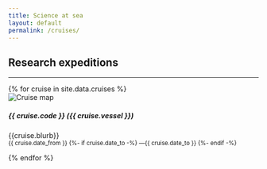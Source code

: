 ```yaml
---
title: Science at sea
layout: default
permalink: /cruises/
---
```


## Research expeditions
<hr />

<div class='row'>
{% for cruise in site.data.cruises %}
  <div class='col-12 col-md-6 mb-4'>
    <div class='card border-0 shadow'>
      <div class="row no-gutters">
          <div class="col">
          <img src="https://raw.githubusercontent.com/humphreys-lab/humphreys-lab.github.io/main/images/cruise-globes/cruise-globe-{{ cruise.code }}.png" class="img-fluid" style="max-height: 500px;" alt="Cruise map" />
          </div>
          <div class="col">
          <div class="card-body">
              <h5 class="card-title">{{ cruise.code }} ({{ cruise.vessel }})</h5>
              <p class="card-text">
              {{cruise.blurb}}
              <br />
              <small>
                {{ cruise.date_from }}
                {%- if cruise.date_to -%}
                —{{ cruise.date_to }}
                {%- endif -%}
              </small>
              </p>
          </div>
          </div>
      </div>
    </div>
  </div>
{% endfor %}
</div>
